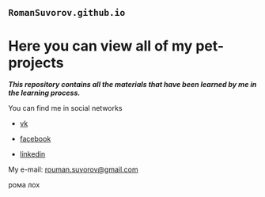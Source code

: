 `RomanSuvorov.github.io`
--------------------------
Here you can view all of my pet-projects
==============================================

   ***This repository contains all the materials that have been learned by me in the learning process.***  

You can find me in social networks

* [vk](https://vk.com/suvorov.roma)

* [facebook](https://www.facebook.com/profile.php?id=100004173705485)

* [linkedin](https://www.linkedin.com/in/roman-suvorov-82589b107/)

My e-mail: rouman.suvorov@gmail.com




рома лох






